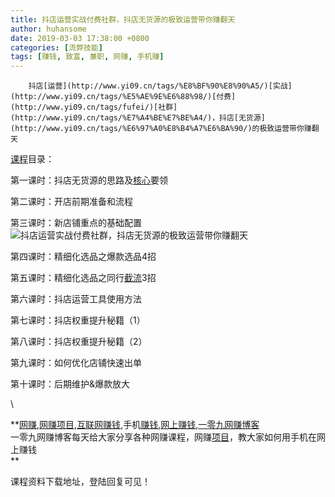 ```yaml
---
title: 抖店运营实战付费社群，抖店无货源的极致运营带你赚翻天
author: huhansome
date: 2019-03-03 17:38:00 +0800
categories: [流弊技能]
tags: [赚钱, 致富, 兼职, 网赚, 手机赚]
---
```



        抖店[运营](http://www.yi09.cn/tags/%E8%BF%90%E8%90%A5/)[实战](http://www.yi09.cn/tags/%E5%AE%9E%E6%88%98/)[付费](http://www.yi09.cn/tags/fufei/)[社群](http://www.yi09.cn/tags/%E7%A4%BE%E7%BE%A4/)，抖店[无货源](http://www.yi09.cn/tags/%E6%97%A0%E8%B4%A7%E6%BA%90/)的极致运营带你赚翻天

[课程](http://www.yi09.cn/tags/%E8%AF%BE%E7%A8%8B/)目录：

第一课时：抖店无货源的思路及[核心](http://www.yi09.cn/tags/hexin/)要领

第二课时：开店前期准备和流程

第三课时：新店铺重点的基础配置![抖店运营实战付费社群，抖店无货源的极致运营带你赚翻天](http://www.yi09.cn/zb_users/upload/2021/12/20211224211437164035167721532.jpeg)

第四课时：精细化选品之爆款选品4招

第五课时：精细化选品之同行[截流](http://www.yi09.cn/tags/jieliu/)3招

第六课时：抖店运营工具使用方法

第七课时：抖店权重提升秘籍（1）

第八课时：抖店权重提升秘籍（2）

第九课时：如何优化店铺快速出单

第十课时：后期维护&爆款放大

\

  

  

  

**[网赚](http://www.yi09.cn/tags/%E7%BD%91%E8%B5%9A/),[网赚项目](http://www.yi09.cn/tags/%E7%BD%91%E8%B5%9A%E9%A1%B9%E7%9B%AE/),[互联网赚钱](http://www.yi09.cn/tags/%E4%BA%92%E8%81%94%E7%BD%91%E8%B5%9A%E9%92%B1/),手机[赚钱](http://www.yi09.cn/tags/%E8%B5%9A%E9%92%B1/),[网上赚钱](http://www.yi09.cn/tags/%E7%BD%91%E4%B8%8A%E8%B5%9A%E9%92%B1/),[一零九网赚博客](http://www.yi09.cn/tags/%E4%B8%80%E9%9B%B6%E4%B9%9D%E7%BD%91%E8%B5%9A%E5%8D%9A%E5%AE%A2/)  
一零九网赚博客每天给大家分享各种网赚课程，网赚[项目](http://www.yi09.cn/tags/%E9%A1%B9%E7%9B%AE/)，教大家如何用手机在网上赚钱  
**  
  
  

课程资料下载地址，登陆回复可见！

